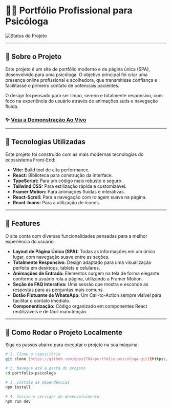 # 👩‍⚕️ Portfólio Profissional para Psicóloga

![Status do Projeto](https://img.shields.io/badge/status-concluído-brightgreen?style=for-the-badge)

---

## 📝 Sobre o Projeto

Este projeto é um site de portfólio moderno e de página única (SPA), desenvolvido para uma psicóloga. O objetivo principal foi criar uma presença online profissional e acolhedora, que transmitisse confiança e facilitasse o primeiro contato de potenciais pacientes.

O design foi pensado para ser limpo, sereno e totalmente responsivo, com foco na experiência do usuário através de animações sutis e navegação fluida.

### ✨ [Veja a Demonstração Ao Vivo](https://portfolio-adriana-gold.vercel.app/)

---

## 🚀 Tecnologias Utilizadas

Este projeto foi construído com as mais modernas tecnologias do ecossistema Front-End:

* **Vite:** Build tool de alta performance.
* **React:** Biblioteca para construção da interface.
* **TypeScript:** Para um código mais robusto e seguro.
* **Tailwind CSS:** Para estilização rápida e customizável.
* **Framer Motion:** Para animações fluidas e interativas.
* **React-Scroll:** Para a navegação com rolagem suave na página.
* **React-Icons:** Para a utilização de ícones.

---

## 🎯 Features

O site conta com diversas funcionalidades pensadas para a melhor experiência do usuário:

* **Layout de Página Única (SPA):** Todas as informações em um único lugar, com navegação suave entre as seções.
* **Totalmente Responsivo:** Design adaptado para uma visualização perfeita em desktops, tablets e celulares.
* **Animações de Entrada:** Elementos surgem na tela de forma elegante conforme o usuário rola a página, utilizando a Framer Motion.
* **Seção de FAQ Interativa:** Uma sessão que mostra e esconde as respostas para as perguntas mais comuns.
* **Botão Flutuante de WhatsApp:** Um Call-to-Action sempre visível para facilitar o contato imediato.
* **Componentização:** Código organizado em componentes React reutilizáveis e de fácil manutenção.

---

## 🏁 Como Rodar o Projeto Localmente

Siga os passos abaixo para executar o projeto na sua máquina.

```bash
# 1. Clone o repositório
git clone [https://github.com/ghps2704/portfolio-psicologa.git](https://github.com/ghps2704/portfolio-psicologa.git)

# 2. Navegue até a pasta do projeto
cd portfolio-psicologa

# 3. Instale as dependências
npm install

# 4. Inicie o servidor de desenvolvimento
npm run dev
